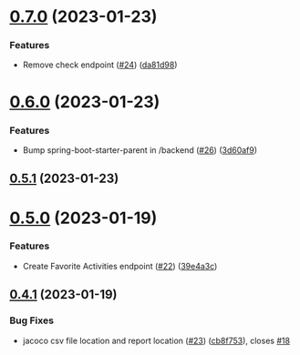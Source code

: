 # [0.7.0](https://github.com/bcgov/nr-spar-backend/compare/v0.6.0...v0.7.0) (2023-01-23)


### Features

* Remove check endpoint ([#24](https://github.com/bcgov/nr-spar-backend/issues/24)) ([da81d98](https://github.com/bcgov/nr-spar-backend/commit/da81d988915b2ccbea7c9887b7d81dc47196e531))



# [0.6.0](https://github.com/bcgov/nr-spar-backend/compare/v0.5.1...v0.6.0) (2023-01-23)


### Features

* Bump spring-boot-starter-parent in /backend ([#26](https://github.com/bcgov/nr-spar-backend/issues/26)) ([3d60af9](https://github.com/bcgov/nr-spar-backend/commit/3d60af906f2f0d630d3294103ee590ef4f074038))



## [0.5.1](https://github.com/bcgov/nr-spar-backend/compare/v0.5.0...v0.5.1) (2023-01-23)



# [0.5.0](https://github.com/bcgov/nr-spar-backend/compare/v0.4.1...v0.5.0) (2023-01-19)


### Features

* Create Favorite Activities endpoint ([#22](https://github.com/bcgov/nr-spar-backend/issues/22)) ([39e4a3c](https://github.com/bcgov/nr-spar-backend/commit/39e4a3c03f5387b381ccf1a3ba5c4d91cae9d4da))



## [0.4.1](https://github.com/bcgov/nr-spar-backend/compare/v0.4.0...v0.4.1) (2023-01-19)


### Bug Fixes

* jacoco csv file location and report location ([#23](https://github.com/bcgov/nr-spar-backend/issues/23)) ([cb8f753](https://github.com/bcgov/nr-spar-backend/commit/cb8f753377e38d86ccb03f4c56e66fa3229180d4)), closes [#18](https://github.com/bcgov/nr-spar-backend/issues/18)



